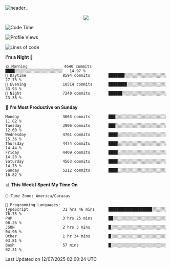 ![header_](https://github.com/user-attachments/assets/4010d822-ccdc-4198-b608-18c773338d18)


<p align="center">
  <a href="http://www.github.com/thevacs">
    <img src="https://github-readme-streak-stats.herokuapp.com/?user=thevacs&stroke=ffffff&background=1c1917&ring=0891b2&fire=0891b2&currStreakNum=ffffff&currStreakLabel=0891b2&sideNums=ffffff&sideLabels=ffffff&dates=ffffff&hide_border=true" />
  </a>
</p>

<!--START_SECTION:waka-->
![Code Time](http://img.shields.io/badge/Code%20Time-3%2C516%20hrs%2032%20mins-blue)

![Profile Views](http://img.shields.io/badge/Profile%20Views-0-blue)

![Lines of code](https://img.shields.io/badge/From%20Hello%20World%20I%27ve%20Written-4.5%20million%20lines%20of%20code-blue)

**I'm a Night 🦉** 

```text
🌞 Morning                4640 commits        ████░░░░░░░░░░░░░░░░░░░░░   14.97 % 
🌆 Daytime                8594 commits        ███████░░░░░░░░░░░░░░░░░░   27.73 % 
🌃 Evening                10514 commits       ████████░░░░░░░░░░░░░░░░░   33.93 % 
🌙 Night                  7240 commits        ██████░░░░░░░░░░░░░░░░░░░   23.36 % 
```
📅 **I'm Most Productive on Sunday** 

```text
Monday                   3663 commits        ███░░░░░░░░░░░░░░░░░░░░░░   11.82 % 
Tuesday                  3906 commits        ███░░░░░░░░░░░░░░░░░░░░░░   12.60 % 
Wednesday                4761 commits        ████░░░░░░░░░░░░░░░░░░░░░   15.36 % 
Thursday                 4474 commits        ████░░░░░░░░░░░░░░░░░░░░░   14.44 % 
Friday                   4409 commits        ████░░░░░░░░░░░░░░░░░░░░░   14.23 % 
Saturday                 4563 commits        ████░░░░░░░░░░░░░░░░░░░░░   14.73 % 
Sunday                   5212 commits        ████░░░░░░░░░░░░░░░░░░░░░   16.82 % 
```


📊 **This Week I Spent My Time On** 

```text
🕑︎ Time Zone: America/Caracas

💬 Programming Languages: 
TypeScript               31 hrs 46 mins      ███████████████████░░░░░░   76.75 % 
PHP                      3 hrs 25 mins       ██░░░░░░░░░░░░░░░░░░░░░░░   08.26 % 
JSON                     2 hrs 3 mins        █░░░░░░░░░░░░░░░░░░░░░░░░   04.96 % 
Other                    1 hr 34 mins        █░░░░░░░░░░░░░░░░░░░░░░░░   03.81 % 
Bash                     57 mins             █░░░░░░░░░░░░░░░░░░░░░░░░   02.31 % 
```


 Last Updated on 12/07/2025 02:00:24 UTC
<!--END_SECTION:waka-->
